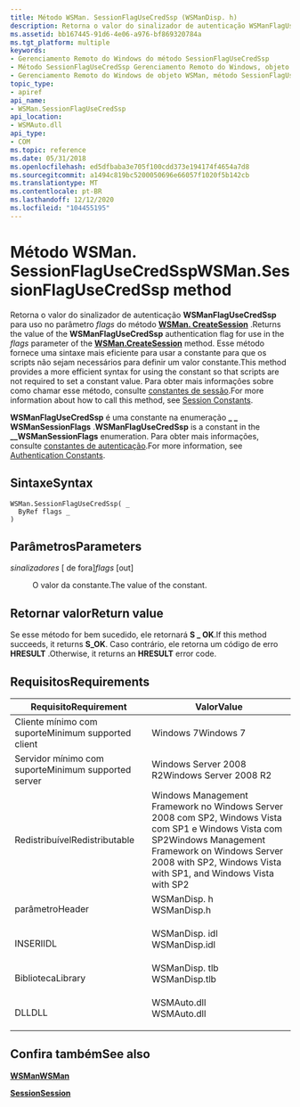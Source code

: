 ```yaml
---
title: Método WSMan. SessionFlagUseCredSsp (WSManDisp. h)
description: Retorna o valor do sinalizador de autenticação WSManFlagUseCredSsp para uso no parâmetro flags do método WSMan. CreateSession.
ms.assetid: bb167445-91d6-4e06-a976-bf869320784a
ms.tgt_platform: multiple
keywords:
- Gerenciamento Remoto do Windows do método SessionFlagUseCredSsp
- Método SessionFlagUseCredSsp Gerenciamento Remoto do Windows, objeto WSMan
- Gerenciamento Remoto do Windows de objeto WSMan, método SessionFlagUseCredSsp
topic_type:
- apiref
api_name:
- WSMan.SessionFlagUseCredSsp
api_location:
- WSMAuto.dll
api_type:
- COM
ms.topic: reference
ms.date: 05/31/2018
ms.openlocfilehash: ed5dfbaba3e705f100cdd373e194174f4654a7d8
ms.sourcegitcommit: a1494c819bc5200050696e66057f1020f5b142cb
ms.translationtype: MT
ms.contentlocale: pt-BR
ms.lasthandoff: 12/12/2020
ms.locfileid: "104455195"
---
```

# <a name="wsmansessionflagusecredssp-method"></a><span data-ttu-id="b892e-106">Método WSMan. SessionFlagUseCredSsp</span><span class="sxs-lookup"><span data-stu-id="b892e-106">WSMan.SessionFlagUseCredSsp method</span></span>

<span data-ttu-id="b892e-107">Retorna o valor do sinalizador de autenticação **WSManFlagUseCredSsp** para uso no parâmetro *flags* do método [**WSMan. CreateSession**](wsman-createsession.md) .</span><span class="sxs-lookup"><span data-stu-id="b892e-107">Returns the value of the **WSManFlagUseCredSsp** authentication flag for use in the *flags* parameter of the [**WSMan.CreateSession**](wsman-createsession.md) method.</span></span> <span data-ttu-id="b892e-108">Esse método fornece uma sintaxe mais eficiente para usar a constante para que os scripts não sejam necessários para definir um valor constante.</span><span class="sxs-lookup"><span data-stu-id="b892e-108">This method provides a more efficient syntax for using the constant so that scripts are not required to set a constant value.</span></span> <span data-ttu-id="b892e-109">Para obter mais informações sobre como chamar esse método, consulte [constantes de sessão](session-constants.md).</span><span class="sxs-lookup"><span data-stu-id="b892e-109">For more information about how to call this method, see [Session Constants](session-constants.md).</span></span>

<span data-ttu-id="b892e-110">**WSManFlagUseCredSsp** é uma constante na enumeração **\_ \_ WSManSessionFlags** .</span><span class="sxs-lookup"><span data-stu-id="b892e-110">**WSManFlagUseCredSsp** is a constant in the **\_\_WSManSessionFlags** enumeration.</span></span> <span data-ttu-id="b892e-111">Para obter mais informações, consulte [constantes de autenticação](authentication-constants.md).</span><span class="sxs-lookup"><span data-stu-id="b892e-111">For more information, see [Authentication Constants](authentication-constants.md).</span></span>

## <a name="syntax"></a><span data-ttu-id="b892e-112">Sintaxe</span><span class="sxs-lookup"><span data-stu-id="b892e-112">Syntax</span></span>


```VB
WSMan.SessionFlagUseCredSsp( _
  ByRef flags _
)
```



## <a name="parameters"></a><span data-ttu-id="b892e-113">Parâmetros</span><span class="sxs-lookup"><span data-stu-id="b892e-113">Parameters</span></span>

<dl> <dt>

<span data-ttu-id="b892e-114">*sinalizadores* \[ de fora\]</span><span class="sxs-lookup"><span data-stu-id="b892e-114">*flags* \[out\]</span></span>
</dt> <dd>

<span data-ttu-id="b892e-115">O valor da constante.</span><span class="sxs-lookup"><span data-stu-id="b892e-115">The value of the constant.</span></span>

</dd> </dl>

## <a name="return-value"></a><span data-ttu-id="b892e-116">Retornar valor</span><span class="sxs-lookup"><span data-stu-id="b892e-116">Return value</span></span>

<span data-ttu-id="b892e-117">Se esse método for bem sucedido, ele retornará **S \_ OK**.</span><span class="sxs-lookup"><span data-stu-id="b892e-117">If this method succeeds, it returns **S\_OK**.</span></span> <span data-ttu-id="b892e-118">Caso contrário, ele retorna um código de erro **HRESULT** .</span><span class="sxs-lookup"><span data-stu-id="b892e-118">Otherwise, it returns an **HRESULT** error code.</span></span>

## <a name="requirements"></a><span data-ttu-id="b892e-119">Requisitos</span><span class="sxs-lookup"><span data-stu-id="b892e-119">Requirements</span></span>



| <span data-ttu-id="b892e-120">Requisito</span><span class="sxs-lookup"><span data-stu-id="b892e-120">Requirement</span></span> | <span data-ttu-id="b892e-121">Valor</span><span class="sxs-lookup"><span data-stu-id="b892e-121">Value</span></span> |
|-------------------------------------|-----------------------------------------------------------------------------------------------------------------------------|
| <span data-ttu-id="b892e-122">Cliente mínimo com suporte</span><span class="sxs-lookup"><span data-stu-id="b892e-122">Minimum supported client</span></span><br/> | <span data-ttu-id="b892e-123">Windows 7</span><span class="sxs-lookup"><span data-stu-id="b892e-123">Windows 7</span></span><br/>                                                                                                        |
| <span data-ttu-id="b892e-124">Servidor mínimo com suporte</span><span class="sxs-lookup"><span data-stu-id="b892e-124">Minimum supported server</span></span><br/> | <span data-ttu-id="b892e-125">Windows Server 2008 R2</span><span class="sxs-lookup"><span data-stu-id="b892e-125">Windows Server 2008 R2</span></span><br/>                                                                                           |
| <span data-ttu-id="b892e-126">Redistribuível</span><span class="sxs-lookup"><span data-stu-id="b892e-126">Redistributable</span></span><br/>          | <span data-ttu-id="b892e-127">Windows Management Framework no Windows Server 2008 com SP2, Windows Vista com SP1 e Windows Vista com SP2</span><span class="sxs-lookup"><span data-stu-id="b892e-127">Windows Management Framework on Windows Server 2008 with SP2, Windows Vista with SP1, and Windows Vista with SP2</span></span><br/> |
| <span data-ttu-id="b892e-128">parâmetro</span><span class="sxs-lookup"><span data-stu-id="b892e-128">Header</span></span><br/>                   | <dl> <span data-ttu-id="b892e-129"><dt>WSManDisp. h</dt></span><span class="sxs-lookup"><span data-stu-id="b892e-129"><dt>WSManDisp.h</dt></span></span> </dl>                                      |
| <span data-ttu-id="b892e-130">INSERI</span><span class="sxs-lookup"><span data-stu-id="b892e-130">IDL</span></span><br/>                      | <dl> <span data-ttu-id="b892e-131"><dt>WSManDisp. idl</dt></span><span class="sxs-lookup"><span data-stu-id="b892e-131"><dt>WSManDisp.idl</dt></span></span> </dl>                                    |
| <span data-ttu-id="b892e-132">Biblioteca</span><span class="sxs-lookup"><span data-stu-id="b892e-132">Library</span></span><br/>                  | <dl> <span data-ttu-id="b892e-133"><dt>WSManDisp. tlb</dt></span><span class="sxs-lookup"><span data-stu-id="b892e-133"><dt>WSManDisp.tlb</dt></span></span> </dl>                                    |
| <span data-ttu-id="b892e-134">DLL</span><span class="sxs-lookup"><span data-stu-id="b892e-134">DLL</span></span><br/>                      | <dl> <span data-ttu-id="b892e-135"><dt>WSMAuto.dll</dt></span><span class="sxs-lookup"><span data-stu-id="b892e-135"><dt>WSMAuto.dll</dt></span></span> </dl>                                      |



## <a name="see-also"></a><span data-ttu-id="b892e-136">Confira também</span><span class="sxs-lookup"><span data-stu-id="b892e-136">See also</span></span>

<dl> <dt>

[<span data-ttu-id="b892e-137">**WSMan**</span><span class="sxs-lookup"><span data-stu-id="b892e-137">**WSMan**</span></span>](wsman.md)
</dt> <dt>

[<span data-ttu-id="b892e-138">**Session**</span><span class="sxs-lookup"><span data-stu-id="b892e-138">**Session**</span></span>](session.md)
</dt> </dl>

 

 






